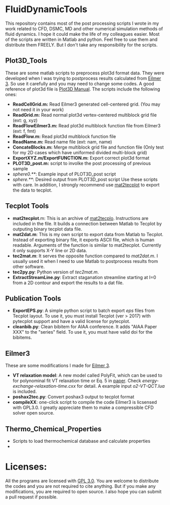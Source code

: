 # FluidDynamicTools
This repository contains most of the post processing scripts I wrote in my work related to CFD, DSMC, MD and other numerical simulation methods of fluid dynamics. I hope it could make the life of my colleagues easier. Most of the scripts are written in Matlab and python. Feel free to use them and distribute them FREELY. But I don't take any responsibility for the scripts. 

## Plot3D_Tools
These are some matlab scripts to preprocess plot3d format data. They were developed when I was trying to postprocess results calculated from [Eilmer 3](http://cfcfd.mechmining.uq.edu.au/eilmer3.html). So use it carefully and you may need to change some codes. A good reference of plot3d file is [Plot3D Manual](https://ntrs.nasa.gov/archive/nasa/casi.ntrs.nasa.gov/19900013774.pdf). The scripts include the following ones:
 - **ReadCellGrid.m:** Read Eilmer3 generated cell-centered grid. (You may not need it in your work)
 - **ReadGrid.m:** Read normal plot3d vertex-centered multiblock grid file (ext: g, xyz)
 - **ReadFlowEilmer3.m:** Read plot3d multiblock function file from Eilmer3 (ext: f, fmt)
 - **ReadFlow.m:** Read plot3d multiblock function file
 - **ReadName.m:** Read name file (ext: nam, name)
 - **ConcateBlocks.m:** Merge multiblock grid file and function file (Only test for my 2D cases which have uniformed divided multi-block grid)
 - **ExportXYZ.m/ExportFUNCTION.m:** Export correct plot3d format
 - **PLOT3D_post.m:** script to involke the post processing of previous sample
 - _sphere0.**_: Example input of PLOT3D_post script
 - _sphere.**_: Desired output from PLOT3D_post script
Use these scripts with care. In addition, I strongly recommend use [mat2tecplot](https://www.cfd-online.com/Forums/tecplot/103860-mat2tecplot.html) to export the data to tecplot.

## Tecplot Tools
 - **mat2tecplot**.m: This is an archive of [mat2tecplo](https://www.cfd-online.com/Forums/tecplot/103860-mat2tecplot.html). Instructions are included in the file. It builds a connection between Matlab to Tecplot by outputing binary tecplot data file.
 - **mat2dat.m**: This is my own script to export data from Matlab to Tecplot. Instead of exporting binary file, it exports ASCII file, which is human readable. Arguments of the function is similar to mat2tecplot. Currently it only supports X-Y line or 2D data.
 - **tec2mat.m**: It serves the opposite function compared to *mat2dat.m*. I usually used it when I need to use Matlab to postprocess results from other software.
 - **tec2py.py**: Python version of *tec2mat.m*.
 - **ExtractStreamLine.py**: Extract staganation streamline starting at I=0 from a 2D contour and export the results to a dat file.

## Publication Tools
 - **ExportEPS.py**: A simple python script to batch export *eps* files from Tecplot layout. To use it, you must install Tecplot (ver > 2017) with pytecplot support and have a valid license for pytecplot.
 - **cleanbib.py**: Clean bibitem for AIAA conference. It adds "AIAA Paper XXX" to the "series" field. To use it, you must have valid doi for the bibitems.

## Eilmer3
These are some modifications I made for [Eilmer 3](http://cfcfd.mechmining.uq.edu.au/eilmer3.html). 
 - **VT relaxation model**: A new model called PolyFit, which can be used to for polynominal fit VT relaxation time or Eq. 5 in [paper](http://aip.scitation.org/doi/abs/10.1063/1.4813070). Check *energy-exchange-relaxation-time.cxx* for detail. A example input *o2-VT-QCT.lua* is included.
 - **poshax2tec.py**: Convert poshax3 output to tecplot format
 - **compileXX**: one-click script to compile the code
Eilmer3 is licsensed with GPL3.0. I greatly appreciate them to make a compressible CFD solver open source.

## Thermo_Chemical_Properties
 - Scripts to load thermochemical database and calculate properties
 - 
# Licenses:
All the programs are licensed with [GPL 3.0](https://www.gnu.org/licenses/gpl-3.0.html). You are welcome to distribute the codes and you are not required to cite anything. But if you make any modifications, you are required to open source. I also hope you can submit a pull request if possible.
